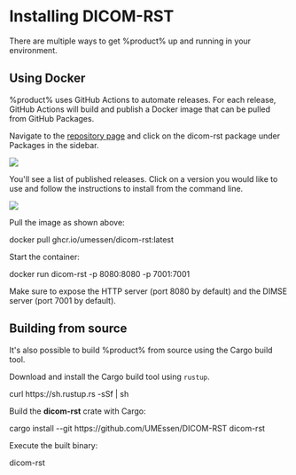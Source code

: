 # Installing DICOM-RST

There are multiple ways to get %product% up and running in your environment.

## Using Docker

%product% uses GitHub Actions to automate releases.
For each release, GitHub Actions will build and publish a Docker image that can be pulled from GitHub Packages.


<procedure title="Installing %product% using Docker" id="docker">
<step>
<p>Navigate to the <a href="https://github.com/UMEssen/DICOM-RST">repository page</a> and click on the <control>dicom-rst</control> package under <control>Packages</control> in the sidebar.
</p>
<img src="packages-dark.png" />
</step>

<step>
<p>
You'll see a list of published releases. Click on a version you would like to use and follow the instructions to install from the command line.
</p>
<img src="package-dark.png" />

</step>

<step>
<p>Pull the image as shown above:</p>
<code-block lang="shell">docker pull ghcr.io/umessen/dicom-rst:latest</code-block>
</step>
<step>
<p>Start the container:</p>
<code-block lang="shell">docker run dicom-rst -p 8080:8080 -p 7001:7001</code-block>
<p>Make sure to expose the HTTP server (port 8080 by default) and the DIMSE server (port 7001 by default).</p>
</step>
</procedure>

## Building from source

It's also possible to build %product% from source using the Cargo build tool.

<procedure title="Installing %product% using Cargo" id="cargo">
    <step>
        <p>
            Download and install the Cargo build tool using <code>rustup</code>.
        </p>
        <code-block lang="shell">
        curl https://sh.rustup.rs -sSf | sh
        </code-block>
    </step>
    <step>
        <p>Build the <b>dicom-rst</b> crate with Cargo:</p>
        <code-block lang="shell">cargo install --git https://github.com/UMEssen/DICOM-RST dicom-rst</code-block>
    </step>
    <step>
        <p>Execute the built binary:</p>
        <code-block lang="shell">dicom-rst</code-block>
    </step>
</procedure>
